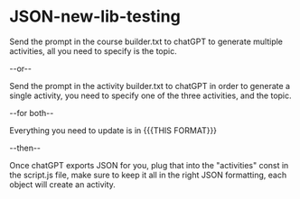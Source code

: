# JSON-new-lib-testing
 
Send the prompt in the course builder.txt to chatGPT to generate multiple activities, all you need to specify is the topic.

--or--

Send the prompt in the activity builder.txt to chatGPT in order to generate a single activity, you need to specify one of the three activities, and the topic. 

--for both--

Everything you need to update is in {{{THIS FORMAT}}}

--then--

Once chatGPT exports JSON for you, plug that into the "activities" const in the script.js file, make sure to keep it all in the right JSON formatting, each object will create an activity.